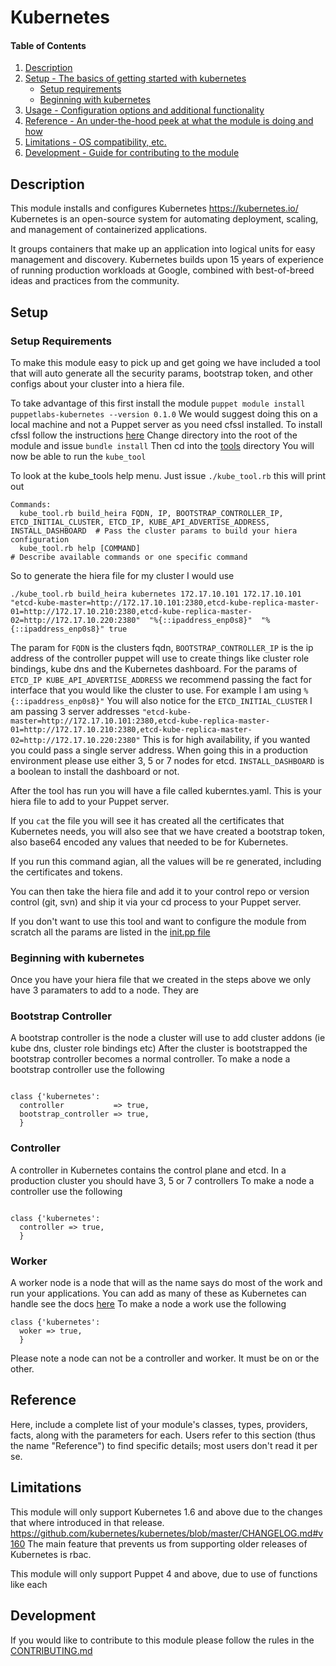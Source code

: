 # Kubernetes

#### Table of Contents

1. [Description](#description)
1. [Setup - The basics of getting started with kubernetes](#setup)
    * [Setup requirements](#setup-requirements)
    * [Beginning with kubernetes](#beginning-with-kubernetes)
1. [Usage - Configuration options and additional functionality](#usage)
1. [Reference - An under-the-hood peek at what the module is doing and how](#reference)
1. [Limitations - OS compatibility, etc.](#limitations)
1. [Development - Guide for contributing to the module](#development)

## Description

This module installs and configures Kubernetes https://kubernetes.io/
Kubernetes is an open-source system for automating deployment, scaling, and management of containerized applications.

It groups containers that make up an application into logical units for easy management and discovery.
Kubernetes builds upon 15 years of experience of running production workloads at Google,
combined with best-of-breed ideas and practices from the community.

## Setup

### Setup Requirements

To make this module easy to pick up and get going we have included a tool that will auto generate
all the security params, bootstrap token, and other configs about your cluster into a hiera file.

To take advantage of this first install the module `puppet module install puppetlabs-kubernetes --version 0.1.0`
We would suggest doing this on a local machine and not a Puppet server as you need cfssl installed.
To install cfssl follow the instructions [here](https://github.com/cloudflare/cfssl)
Change directory into the root of the module and issue `bundle install`
Then cd into the [tools](https://github.com/puppetlabs/puppetlabs-kubernetes/tree/master/tooling) directory
You will now be able to run the `kube_tool`

To look at the kube_tools help menu. Just issue `./kube_tool.rb` this will print out

```puppet
Commands:
  kube_tool.rb build_heira FQDN, IP, BOOTSTRAP_CONTROLLER_IP, ETCD_INITIAL_CLUSTER, ETCD_IP, KUBE_API_ADVERTISE_ADDRESS, INSTALL_DASHBOARD  # Pass the cluster params to build your hiera configuration
  kube_tool.rb help [COMMAND]                                                                                                               # Describe available commands or one specific command
```

So to generate the hiera file for my cluster I would use

```puppet
./kube_tool.rb build_heira kubernetes 172.17.10.101 172.17.10.101 "etcd-kube-master=http://172.17.10.101:2380,etcd-kube-replica-master-01=http://172.17.10.210:2380,etcd-kube-replica-master-02=http://172.17.10.220:2380"  "%{::ipaddress_enp0s8}"  "%{::ipaddress_enp0s8}" true
```

The param for `FQDN` is the clusters fqdn, `BOOTSTRAP_CONTROLLER_IP` is the ip address of the controller puppet will use to create things like cluster role bindings, kube dns and the Kubernetes dashboard.
For the params of `ETCD_IP KUBE_API_ADVERTISE_ADDRESS` we recommend passing the fact for interface that you would like the cluster to use. For example I am using `%{::ipaddress_enp0s8}"`
You will also notice for the `ETCD_INITIAL_CLUSTER` I am passing 3 server addresses `"etcd-kube-master=http://172.17.10.101:2380,etcd-kube-replica-master-01=http://172.17.10.210:2380,etcd-kube-replica-master-02=http://172.17.10.220:2380"`
This is for high availability, if you wanted you could pass a single server address. When going this in a production environment please use either 3, 5 or 7 nodes for etcd.
`INSTALL_DASHBOARD` is a boolean to install the dashboard or not.

After the tool has run you will have a file called kuberntes.yaml. This is your hiera file to add to your Puppet server.

If you `cat` the file you will see it has created all the certificates that Kubernetes needs, you will also see that we have created a bootstrap token, also base64 encoded any values that needed to be for Kubernetes.

If you run this command agian, all the values will be re generated, including the certificates and tokens.

You can then take the hiera file and add it to your control repo or version control (git, svn) and ship it via your cd process to your Puppet server.

If you don't want to use this tool and want to configure the module from scratch all the params are listed in the [init.pp file](https://github.com/puppetlabs/puppetlabs-kubernetes/blob/master/manifests/init.pp)

### Beginning with kubernetes

Once you have your hiera file that we created in the steps above we only have 3 paramaters to add to a node.
They are

### Bootstrap Controller

A bootstrap controller is the node a cluster will use to add cluster addons (ie kube dns, cluster role bindings etc)
After the cluster is bootstrapped the bootstrap controller becomes a normal controller.
To make a node a bootstrap controller use the following

```puppet

class {'kubernetes':
  controller           => true,
  bootstrap_controller => true,
  }
```

### Controller
A controller in Kubernetes contains the control plane and etcd. In a production cluster you should have
3, 5 or 7 controllers
To make a node a controller use the following

```puppet

class {'kubernetes':
  controller => true,
  }
```

### Worker

A worker node is a node that will as the name says do most of the work and run your applications.
You can add as many of these as Kubernetes can handle see the docs [here](https://kubernetes.io/docs/concepts/architecture/nodes/#what-is-a-node)
To make a node a work use the following
```puppet
class {'kubernetes':
  woker => true,
  }
```
Please note a node can not be a controller and worker. It must be on or the other.

## Reference

Here, include a complete list of your module's classes, types, providers,
facts, along with the parameters for each. Users refer to this section (thus
the name "Reference") to find specific details; most users don't read it per
se.

## Limitations

This module will only support Kubernetes 1.6 and above due to the changes
that where introduced in that release. https://github.com/kubernetes/kubernetes/blob/master/CHANGELOG.md#v160
The main feature that prevents us from supporting older releases of Kubernetes is rbac.

This module will only support Puppet 4 and above, due to use of functions like each

## Development

If you would like to contribute to this module please follow the rules in the [CONTRIBUTING.md](https://github.com/puppetlabs/puppetlabs-kubernetes/blob/master/CONTRIBUTING.md)
